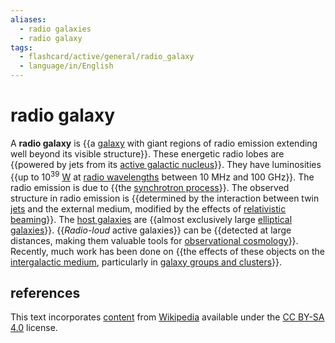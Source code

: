 ```yaml
---
aliases:
  - radio galaxies
  - radio galaxy
tags:
  - flashcard/active/general/radio_galaxy
  - language/in/English
---
```


# radio galaxy

A __radio galaxy__ is {{a [galaxy](galaxy.md) with giant regions of radio emission extending well beyond its visible structure}}. These energetic radio lobes are {{powered by jets from its [active galactic nucleus](active%20galactic%20nucleus.md)}}. They have luminosities {{up to 10<sup>39</sup> [W](watt.md) at [radio wavelengths](radio%20wave.md) between 10 MHz and 100 GHz}}. The radio emission is due to {{the [synchrotron process](synchrotron%20radiation.md)}}. The observed structure in radio emission is {{determined by the interaction between twin [jets](astrophysical%20jet.md#relativistic%20jet) and the external medium, modified by the effects of [relativistic beaming](relativistic%20beaming.md)}}. The [host galaxies](active%20galactic%20nucleus.md) are {{almost exclusively large [elliptical galaxies](elliptical%20galaxy.md)}}. {{_Radio-loud_ active galaxies}} can be {{detected at large distances, making them valuable tools for [observational cosmology](observational%20cosmology.md)}}. Recently, much work has been done on {{the effects of these objects on the [intergalactic medium](warm–hot%20intergalactic%20medium.md), particularly in [galaxy groups and clusters](galaxy%20groups%20and%20clusters.md)}}. <!--SR:!2024-09-08,17,290!2024-09-07,16,290!2024-09-05,12,250!2024-10-01,33,270!2024-09-03,12,270!2024-09-03,12,270!2024-09-30,30,270!2024-09-08,17,290!2024-09-02,13,270-->

## references

This text incorporates [content](https://en.wikipedia.org/wiki/radio_galaxy) from [Wikipedia](Wikipedia.md) available under the [CC BY-SA 4.0](https://creativecommons.org/licenses/by-sa/4.0/) license.
